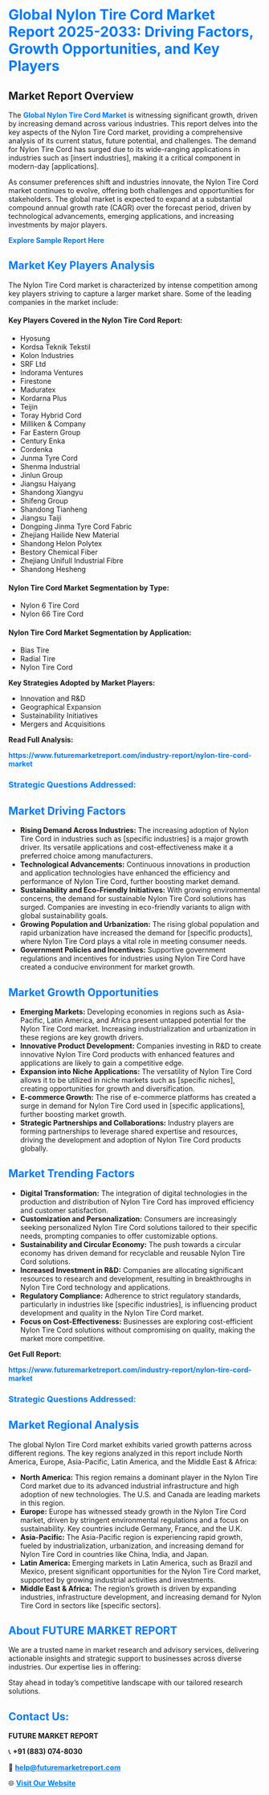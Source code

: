 <h1 style="color: #007BFF;">Global Nylon Tire Cord Market Report 2025-2033: Driving Factors, Growth Opportunities, and Key Players</h1>

<section id="overview">
<h2>Market Report Overview</h2>
<p>The <a href="https://www.futuremarketreport.com/industry-report/nylon-tire-cord-market" style="color: #007BFF; text-decoration: none;"><strong>Global Nylon Tire Cord Market</strong></a> is witnessing significant growth, driven by increasing demand across various industries. This report delves into the key aspects of the Nylon Tire Cord market, providing a comprehensive analysis of its current status, future potential, and challenges. The demand for Nylon Tire Cord has surged due to its wide-ranging applications in industries such as [insert industries], making it a critical component in modern-day [applications].</p>
<p>As consumer preferences shift and industries innovate, the Nylon Tire Cord market continues to evolve, offering both challenges and opportunities for stakeholders. The global market is expected to expand at a substantial compound annual growth rate (CAGR) over the forecast period, driven by technological advancements, emerging applications, and increasing investments by major players.</p>
</section>

<section id="overview">
<p><a href="https://www.futuremarketreport.com/request-sample/reportId=111660" style="color: #007BFF; text-decoration: none;"><strong>Explore Sample Report Here</strong></a></p>
</section>

<section id="key-players">
<h2 style="color: #007BFF;">Market Key Players Analysis</h2>
<p>The Nylon Tire Cord market is characterized by intense competition among key players striving to capture a larger market share. Some of the leading companies in the market include:</p>
<h4>Key Players Covered in the Nylon Tire Cord Report:</h4>
<ul><li>Hyosung</li><li>Kordsa Teknik Tekstil</li><li>Kolon Industries</li><li>SRF Ltd</li><li>Indorama Ventures</li><li>Firestone</li><li>Maduratex</li><li>Kordarna Plus</li><li>Teijin</li><li>Toray Hybrid Cord</li><li>Milliken &amp; Company</li><li>Far Eastern Group</li><li>Century Enka</li><li>Cordenka</li><li>Junma Tyre Cord</li><li>Shenma Industrial</li><li>Jinlun Group</li><li>Jiangsu Haiyang</li><li>Shandong Xiangyu</li><li>Shifeng Group</li><li>Shandong Tianheng</li><li>Jiangsu Taiji</li><li>Dongping Jinma Tyre Cord Fabric</li><li>Zhejiang Hailide New Material</li><li>Shandong Helon Polytex</li><li>Bestory Chemical Fiber</li><li>Zhejiang Unifull Industrial Fibre</li><li>Shandong Hesheng</li></ul>
<h4>Nylon Tire Cord Market Segmentation by Type:</h4>
<ul><li>Nylon 6 Tire Cord</li><li>Nylon 66 Tire Cord</li></ul>

<h4>Nylon Tire Cord Market Segmentation by Application:</h4>
<ul><li>Bias Tire</li><li>Radial Tire</li><li>Nylon Tire Cord</li></ul>
<p><strong>Key Strategies Adopted by Market Players:</strong></p>
<ul>
<li>Innovation and R&D</li>
<li>Geographical Expansion</li>
<li>Sustainability Initiatives</li>
<li>Mergers and Acquisitions</li>
</ul>
</section>

<section>
<p><strong>Read Full Analysis: </strong></p><a href="https://www.futuremarketreport.com/industry-report/nylon-tire-cord-market" style="color: #007BFF; text-decoration: none;"><strong>https://www.futuremarketreport.com/industry-report/nylon-tire-cord-market</strong></a>
<h3 style="color: #007BFF;">Strategic Questions Addressed:</h3>
</section>

<section id="driving-factors">
<h2 style="color: #007BFF;">Market Driving Factors</h2>
<ul>
<li><strong>Rising Demand Across Industries:</strong> The increasing adoption of Nylon Tire Cord in industries such as [specific industries] is a major growth driver. Its versatile applications and cost-effectiveness make it a preferred choice among manufacturers.</li>
<li><strong>Technological Advancements:</strong> Continuous innovations in production and application technologies have enhanced the efficiency and performance of Nylon Tire Cord, further boosting market demand.</li>
<li><strong>Sustainability and Eco-Friendly Initiatives:</strong> With growing environmental concerns, the demand for sustainable Nylon Tire Cord solutions has surged. Companies are investing in eco-friendly variants to align with global sustainability goals.</li>
<li><strong>Growing Population and Urbanization:</strong> The rising global population and rapid urbanization have increased the demand for [specific products], where Nylon Tire Cord plays a vital role in meeting consumer needs.</li>
<li><strong>Government Policies and Incentives:</strong> Supportive government regulations and incentives for industries using Nylon Tire Cord have created a conducive environment for market growth.</li>
</ul>
</section>

<section id="growth-opportunities">
<h2 style="color: #007BFF;">Market Growth Opportunities</h2>
<ul>
<li><strong>Emerging Markets:</strong> Developing economies in regions such as Asia-Pacific, Latin America, and Africa present untapped potential for the Nylon Tire Cord market. Increasing industrialization and urbanization in these regions are key growth drivers.</li>
<li><strong>Innovative Product Development:</strong> Companies investing in R&D to create innovative Nylon Tire Cord products with enhanced features and applications are likely to gain a competitive edge.</li>
<li><strong>Expansion into Niche Applications:</strong> The versatility of Nylon Tire Cord allows it to be utilized in niche markets such as [specific niches], creating opportunities for growth and diversification.</li>
<li><strong>E-commerce Growth:</strong> The rise of e-commerce platforms has created a surge in demand for Nylon Tire Cord used in [specific applications], further boosting market growth.</li>
<li><strong>Strategic Partnerships and Collaborations:</strong> Industry players are forming partnerships to leverage shared expertise and resources, driving the development and adoption of Nylon Tire Cord products globally.</li>
</ul>
</section>

<section id="trending-factors">
<h2 style="color: #007BFF;">Market Trending Factors</h2>
<ul>
<li><strong>Digital Transformation:</strong> The integration of digital technologies in the production and distribution of Nylon Tire Cord has improved efficiency and customer satisfaction.</li>
<li><strong>Customization and Personalization:</strong> Consumers are increasingly seeking personalized Nylon Tire Cord solutions tailored to their specific needs, prompting companies to offer customizable options.</li>
<li><strong>Sustainability and Circular Economy:</strong> The push towards a circular economy has driven demand for recyclable and reusable Nylon Tire Cord solutions.</li>
<li><strong>Increased Investment in R&D:</strong> Companies are allocating significant resources to research and development, resulting in breakthroughs in Nylon Tire Cord technology and applications.</li>
<li><strong>Regulatory Compliance:</strong> Adherence to strict regulatory standards, particularly in industries like [specific industries], is influencing product development and quality in the Nylon Tire Cord market.</li>
<li><strong>Focus on Cost-Effectiveness:</strong> Businesses are exploring cost-efficient Nylon Tire Cord solutions without compromising on quality, making the market more competitive.</li>
</ul>
</section>

<section>
<p><strong>Get Full Report: </strong></p><a href="https://www.futuremarketreport.com/industry-report/nylon-tire-cord-market" style="color: #007BFF; text-decoration: none;"><strong>https://www.futuremarketreport.com/industry-report/nylon-tire-cord-market</strong></a>
<h3 style="color: #007BFF;">Strategic Questions Addressed:</h3>
</section>


<section id="regional-analysis">
<h2 style="color: #007BFF;">Market Regional Analysis</h2>
<p>The global Nylon Tire Cord market exhibits varied growth patterns across different regions. The key regions analyzed in this report include North America, Europe, Asia-Pacific, Latin America, and the Middle East & Africa:</p>
<ul>
<li><strong>North America:</strong> This region remains a dominant player in the Nylon Tire Cord market due to its advanced industrial infrastructure and high adoption of new technologies. The U.S. and Canada are leading markets in this region.</li>
<li><strong>Europe:</strong> Europe has witnessed steady growth in the Nylon Tire Cord market, driven by stringent environmental regulations and a focus on sustainability. Key countries include Germany, France, and the U.K.</li>
<li><strong>Asia-Pacific:</strong> The Asia-Pacific region is experiencing rapid growth, fueled by industrialization, urbanization, and increasing demand for Nylon Tire Cord in countries like China, India, and Japan.</li>
<li><strong>Latin America:</strong> Emerging markets in Latin America, such as Brazil and Mexico, present significant opportunities for the Nylon Tire Cord market, supported by growing industrial activities and investments.</li>
<li><strong>Middle East & Africa:</strong> The region’s growth is driven by expanding industries, infrastructure development, and increasing demand for Nylon Tire Cord in sectors like [specific sectors].</li>
</ul>
</section>

<footer>
<h2 style="color: #007BFF;">About FUTURE MARKET REPORT</h2>
<p>We are a trusted name in market research and advisory services, delivering actionable insights and strategic support to businesses across diverse industries. Our expertise lies in offering:</p>

<p>Stay ahead in today’s competitive landscape with our tailored research solutions.</p>

<h2 style="color: #007BFF;">Contact Us:</h2>
<p><strong>FUTURE MARKET REPORT</strong></p>
<p>📞 <strong>+91 (883) 074-8030</strong></p>
<p>📧 <strong><a href="mailto:help@futuremarketreport.com" style="color: #007BFF;">help@futuremarketreport.com</a></strong></p>
<p>🌐 <strong><a href="https://www.futuremarketreport.com/" style="color: #007BFF;">Visit Our Website</a></strong></p>
</footer>